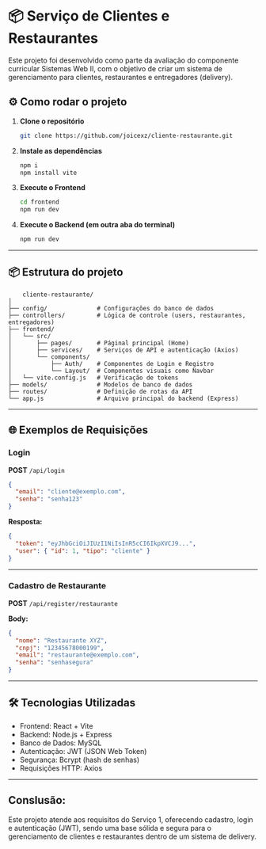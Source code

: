 
# 📦 Serviço de Clientes e Restaurantes

Este projeto foi desenvolvido como parte da avaliação do componente curricular Sistemas Web II, com o objetivo de criar um sistema de gerenciamento para clientes, restaurantes e entregadores (delivery).

## ⚙️ Como rodar o projeto

1. **Clone o repositório**
   ```bash
   git clone https://github.com/joicexz/cliente-restaurante.git
   ```

2. **Instale as dependências**
   ```bash
   npm i
   npm install vite
   ```

4. **Execute o Frontend**
   ```bash
   cd frontend
   npm run dev
   ```

5. **Execute o Backend (em outra aba do terminal)**
   ```bash
   npm run dev
   ```

---

## 📦 Estrutura do projeto

```
    cliente-restaurante/
│
├── config/              # Configurações do banco de dados
├── controllers/         # Lógica de controle (users, restaurantes, entregadores)
├── frontend/
│   └── src/
│       ├── pages/       # Páginal principal (Home)
│       ├── services/    # Serviços de API e autenticação (Axios)
│       └── components/  
│           ├── Auth/    # Componentes de Login e Registro
│           └── Layout/  # Componentes visuais como Navbar
│   └── vite.config.js   # Verificação de tokens
├── models/              # Modelos de banco de dados
├── routes/              # Definição de rotas da API
└── app.js               # Arquivo principal do backend (Express)

```

---

## 🌐 Exemplos de Requisições

###  Login

**POST** `/api/login`

```json
{
  "email": "cliente@exemplo.com",
  "senha": "senha123"
}
```

**Resposta:**
```json
{
  "token": "eyJhbGciOiJIUzI1NiIsInR5cCI6IkpXVCJ9...",
  "user": { "id": 1, "tipo": "cliente" }
}
```

---

### Cadastro de Restaurante

**POST** `/api/register/restaurante`

**Body:**
```json
{
  "nome": "Restaurante XYZ",
  "cnpj": "12345678000199",
  "email": "restaurante@exemplo.com",
  "senha": "senhasegura"
}
```

---

## 🛠 Tecnologias Utilizadas

- Frontend: React + Vite
- Backend: Node.js + Express
- Banco de Dados: MySQL
- Autenticação: JWT (JSON Web Token) 
- Segurança: Bcrypt (hash de senhas)
- Requisições HTTP: Axios

---

## Conslusão:
Este projeto atende aos requisitos do Serviço 1, oferecendo cadastro, login e autenticação (JWT), sendo uma base sólida e segura para o gerenciamento de clientes e restaurantes dentro de um sistema de delivery.